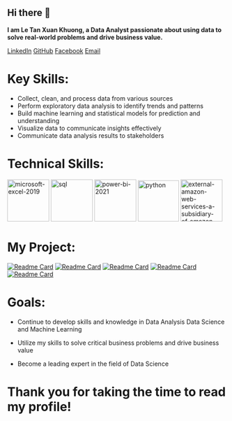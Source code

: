 ## Hi there 👋
**I am Le Tan Xuan Khuong, a Data Analyst passionate about using data to solve real-world problems and drive business value.**

[LinkedIn](https://www.linkedin.com/in/letanxuankhuong/)
[GitHub](https://github.com/lekhuong0196)
[Facebook](https://www.facebook.com/lekhuong11/)
[Email](mailto:lekhuong0196@gmail.com)
# **Key Skills:**
- Collect, clean, and process data from various sources
- Perform exploratory data analysis to identify trends and patterns
- Build machine learning and statistical models for prediction and understanding
- Visualize data to communicate insights effectively
- Communicate data analysis results to stakeholders
# **Technical Skills:**

<img width="96" height="96" src="https://img.icons8.com/fluency/96/microsoft-excel-2019.png" alt="microsoft-excel-2019"/> <img width="96" height="96" src="https://img.icons8.com/nolan/96/sql.png" alt="sql"/> <img width="96" height="96" src="https://img.icons8.com/color/96/power-bi-2021.png" alt="power-bi-2021"/>
<img width="94" height="94" src="https://img.icons8.com/3d-fluency/94/python.png" alt="python"/>
<img width="96" height="96" src="https://img.icons8.com/external-tal-revivo-color-tal-revivo/96/external-amazon-web-services-a-subsidiary-of-amazon-that-provides-on-demand-cloud-computing-logo-color-tal-revivo.png" alt="external-amazon-web-services-a-subsidiary-of-amazon-that-provides-on-demand-cloud-computing-logo-color-tal-revivo"/> 
# **My Project:**
[![Readme Card](https://github-readme-stats.vercel.app/api/pin/?username=lekhuong0196&theme=radical&repo=SQL-Explore-Ecommerce-Dataset)](https://github.com/lekhuong0196/SQL-Explore-Ecommerce-Dataset)
[![Readme Card](https://github-readme-stats.vercel.app/api/pin/?username=lekhuong0196&theme=radical&repo=Sales-analysis-and-Expansion-strategy-of-Global-Superstore)](https://github.com/lekhuong0196/Sales-analysis-and-Expansion-strategy-of-Global-Superstore)
[![Readme Card](https://github-readme-stats.vercel.app/api/pin/?username=lekhuong0196&theme=radical&repo=Python_RFM_Analysis-Customer-segmentation)](https://github.com/lekhuong0196/Python_RFM_Analysis-Customer-segmentation)
[![Readme Card](https://github-readme-stats.vercel.app/api/pin/?username=lekhuong0196&theme=radical&repo=Cohort-Analysis-How-to-Analyze-User-Retention)](https://github.com/lekhuong0196/Cohort-Analysis-How-to-Analyze-User-Retention)
[![Readme Card](https://github-readme-stats.vercel.app/api/pin/?username=lekhuong0196&theme=radical&repo=ML-Predict-Churned-Users)](https://github.com/lekhuong0196/ML-Predict-Churned-Users)


# Goals:
- Continue to develop skills and knowledge in Data Analysis Data Science and Machine Learning

- Utilize my skills to solve critical business problems and drive business value

- Become a leading expert in the field of Data Science

# Thank you for taking the time to read my profile!
